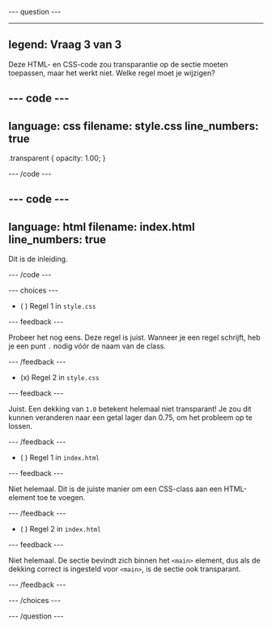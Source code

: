 \--- question ---

---

## legend: Vraag 3 van 3

Deze HTML- en CSS-code zou transparantie op de sectie moeten toepassen, maar het werkt niet. Welke regel moet je wijzigen?

## --- code ---

language: css
filename: style.css
line_numbers: true
-------------------------------------------------------

.transparent {
opacity: 1.00;
}

\--- /code ---

## --- code ---

language: html
filename: index.html
line_numbers: true
-------------------------------------------------------

<main class="transparent">
      <section>    
        <p>Dit is de inleiding.</p>
      </section>
</main>

\--- /code ---

\--- choices ---

- ( ) Regel 1 in `style.css`

 \--- feedback ---

 Probeer het nog eens. Deze regel is juist. Wanneer je een regel schrijft, heb je een punt `.` nodig vóór de naam van de class.

 \--- /feedback ---

- (x) Regel 2 in `style.css`

 \--- feedback ---

 Juist. Een dekking van `1.0` betekent helemaal niet transparant! Je zou dit kunnen veranderen naar een getal lager dan 0.75, om het probleem op te lossen.

 \--- /feedback ---

- ( ) Regel 1 in `index.html`

 \--- feedback ---

Niet helemaal. Dit is de juiste manier om een CSS-class aan een HTML-element toe te voegen.

\--- /feedback ---

- ( ) Regel 2 in `index.html`

 \--- feedback ---

Niet helemaal. De sectie bevindt zich binnen het `<main>` element, dus als de dekking correct is ingesteld voor `<main>`, is de sectie ook transparant.

\--- /feedback ---

\--- /choices ---

\--- /question ---
